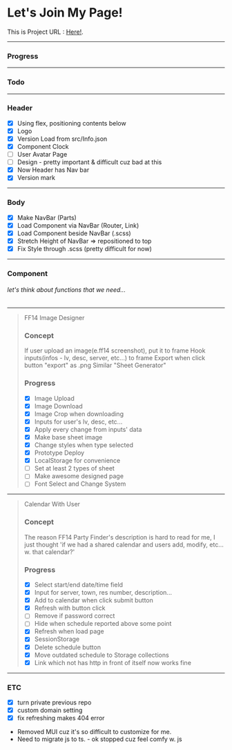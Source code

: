 # Let's Join My Page!

This is Project URL : [Here!](https://jjae.xyz).

* * *

### Progress

* * *

### Todo

* * *

### Header

+ [x] Using flex, positioning contents below
+ [x] Logo
+ [x] Version Load from src/Info.json
+ [x] Component Clock
+ [ ] User Avatar Page
+ [ ] Design - pretty important & difficult cuz bad at this
+ [x] Now Header has Nav bar
+ [x] Version mark

* * *

### Body

+ [x] Make NavBar (Parts)
+ [x] Load Component via NavBar (Router, Link)
+ [x] Load Component beside NavBar (.scss)
+ [x] Stretch Height of NavBar => repositioned to top
+ [x] Fix Style through .scss (pretty difficult for now)

* * *

### Component

###### let's think about functions that we need...

* * *

> FF14 Image Designer
>
> ### Concept
>
> If user upload an image(e.ff14 screenshot), put it to frame
> Hook inputs(infos - lv, desc, server, etc...) to frame
> Export when click button "export" as .png
> Similar "Sheet Generator"
>
> ### Progress
>
> + [x] Image Upload
> + [x] Image Download
> + [x] Image Crop when downloading
> + [x] Inputs for user's lv, desc, etc...
> + [x] Apply every change from inputs' data
> + [x] Make base sheet image
> + [x] Change styles when type selected
> + [x] Prototype Deploy
> + [x] LocalStorage for convenience
> + [ ] Set at least 2 types of sheet
> + [ ] Make awesome designed page
> + [ ] Font Select and Change System

* * *

> Calendar With User
>
> ### Concept
>
> The reason FF14 Party Finder's description is hard to read for me,
> I just thought 'if we had a shared calendar and users add, modify, etc... w. that calendar?'
> 
> ### Progress
>
> + [x] Select start/end date/time field
> + [x] Input for server, town, res number, description...
> + [x] Add to calendar when click submit button
> + [x] Refresh with button click
> + [ ] Remove if password correct
> + [ ] Hide when schedule reported above some point
> + [x] Refresh when load page
> + [x] SessionStorage
> + [x] Delete schedule button
> + [x] Move outdated schedule to Storage collections
> + [x] Link which not has http in front of itself now works fine

* * *

### ETC

+ [x] turn private previous repo
+ [x] custom domain setting
+ [x] fix refreshing makes 404 error

+ Removed MUI cuz it's so difficult to customize for me.
+ Need to migrate js to ts. - ok stopped cuz feel comfy w. js

<!-- # Getting Started with Create React App

This project was bootstrapped with [Create React App](https://github.com/facebook/create-react-app).

## Available Scripts

In the project directory, you can run:

### `npm start`

Runs the app in the development mode.\
Open [http://localhost:3000](http://localhost:3000) to view it in your browser.

The page will reload when you make changes.\
You may also see any lint errors in the console.

### `npm test`

Launches the test runner in the interactive watch mode.\
See the section about [running tests](https://facebook.github.io/create-react-app/docs/running-tests) for more information.

### `npm run build`

Builds the app for production to the `build` folder.\
It correctly bundles React in production mode and optimizes the build for the best performance.

The build is minified and the filenames include the hashes.\
Your app is ready to be deployed!

See the section about [deployment](https://facebook.github.io/create-react-app/docs/deployment) for more information.

### `npm run eject`

**Note: this is a one-way operation. Once you `eject`, you can't go back!**

If you aren't satisfied with the build tool and configuration choices, you can `eject` at any time. This command will remove the single build dependency from your project.

Instead, it will copy all the configuration files and the transitive dependencies (webpack, Babel, ESLint, etc) right into your project so you have full control over them. All of the commands except `eject` will still work, but they will point to the copied scripts so you can tweak them. At this point you're on your own.

You don't have to ever use `eject`. The curated feature set is suitable for small and middle deployments, and you shouldn't feel obligated to use this feature. However we understand that this tool wouldn't be useful if you couldn't customize it when you are ready for it.

## Learn More

You can learn more in the [Create React App documentation](https://facebook.github.io/create-react-app/docs/getting-started).

To learn React, check out the [React documentation](https://reactjs.org/).

### Code Splitting

This section has moved here: [https://facebook.github.io/create-react-app/docs/code-splitting](https://facebook.github.io/create-react-app/docs/code-splitting)

### Analyzing the Bundle Size

This section has moved here: [https://facebook.github.io/create-react-app/docs/analyzing-the-bundle-size](https://facebook.github.io/create-react-app/docs/analyzing-the-bundle-size)

### Making a Progressive Web App

This section has moved here: [https://facebook.github.io/create-react-app/docs/making-a-progressive-web-app](https://facebook.github.io/create-react-app/docs/making-a-progressive-web-app)

### Advanced Configuration

This section has moved here: [https://facebook.github.io/create-react-app/docs/advanced-configuration](https://facebook.github.io/create-react-app/docs/advanced-configuration)

### Deployment

This section has moved here: [https://facebook.github.io/create-react-app/docs/deployment](https://facebook.github.io/create-react-app/docs/deployment)

### `npm run build` fails to minify

This section has moved here: [https://facebook.github.io/create-react-app/docs/troubleshooting#npm-run-build-fails-to-minify](https://facebook.github.io/create-react-app/docs/troubleshooting#npm-run-build-fails-to-minify) -->
